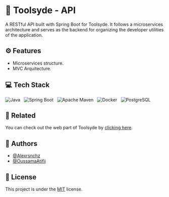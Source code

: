 
# 🧰 Toolsyde - API

A RESTful API built with Spring Boot for Toolsyde. It follows a microservices architecture and serves as the backend for organizing the developer utilities of the application.

## ⚙️ Features

- Microservices structure.
- MVC Arquitecture.

## 💻 Tech Stack

![Java](https://img.shields.io/badge/java-%23ED8B00.svg?style=for-the-badge&logo=openjdk&logoColor=white)&nbsp;&nbsp;&nbsp;![Spring Boot](https://img.shields.io/badge/Spring_Boot-6DB33F?style=for-the-badge&logo=spring-boot&logoColor=white)&nbsp;&nbsp;&nbsp;![Apache Maven](https://img.shields.io/badge/apache_maven-C71A36?style=for-the-badge&logo=apachem)&nbsp;&nbsp;&nbsp;![Docker](https://img.shields.io/badge/Docker-2CA5E0?style=for-the-badge&logo=docker&logoColor=white)&nbsp;&nbsp;&nbsp;![PostgreSQL](https://img.shields.io/badge/PostgreSQL-316192?style=for-the-badge&logo=postgresql&logoColor=white)
## 🔗 Related

You can check out the web part of Toolsyde by [clicking here](https://github.com/Alexrsnchz/toolsyde-web).

## 👤 Authors

- [@Alexrsnchz](https://www.github.com/Alexrsnchz)
- [@OussamaAtifii](https://www.github.com/OussamaAtifii)

## 📜 License

This project is under the [MIT](https://choosealicense.com/licenses/mit/) license.

